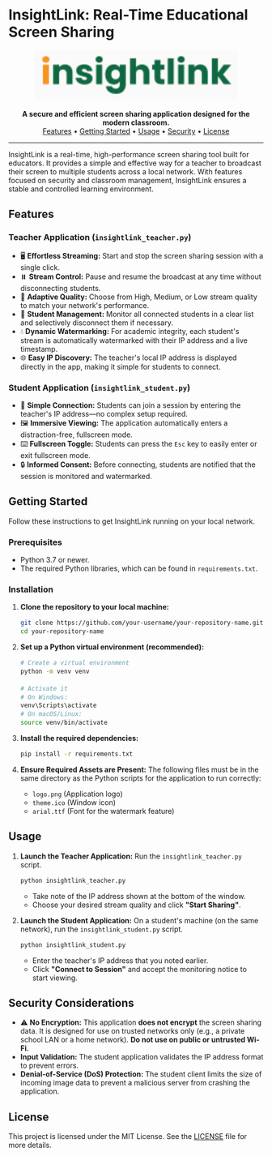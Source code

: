 # InsightLink: Real-Time Educational Screen Sharing

<p align="center">
  <img src="logo.png" alt="InsightLink Logo" width="400"/>
</p>

<p align="center">
  <strong>A secure and efficient screen sharing application designed for the modern classroom.</strong>
  <br />
  <a href="#features">Features</a> •
  <a href="#getting-started">Getting Started</a> •
  <a href="#usage">Usage</a> •
  <a href="#security-considerations">Security</a> •
  <a href="#license">License</a>
</p>

---

InsightLink is a real-time, high-performance screen sharing tool built for educators. It provides a simple and effective way for a teacher to broadcast their screen to multiple students across a local network. With features focused on security and classroom management, InsightLink ensures a stable and controlled learning environment.

## Features

### Teacher Application (`insightlink_teacher.py`)

- 🖥️ **Effortless Streaming:** Start and stop the screen sharing session with a single click.
- ⏸️ **Stream Control:** Pause and resume the broadcast at any time without disconnecting students.
- 📶 **Adaptive Quality:** Choose from High, Medium, or Low stream quality to match your network's performance.
- 👥 **Student Management:** Monitor all connected students in a clear list and selectively disconnect them if necessary.
- 💧 **Dynamic Watermarking:** For academic integrity, each student's stream is automatically watermarked with their IP address and a live timestamp.
- 🌐 **Easy IP Discovery:** The teacher's local IP address is displayed directly in the app, making it simple for students to connect.

### Student Application (`insightlink_student.py`)

- 🔌 **Simple Connection:** Students can join a session by entering the teacher's IP address—no complex setup required.
- 🖼️ **Immersive Viewing:** The application automatically enters a distraction-free, fullscreen mode.
- ⌨️ **Fullscreen Toggle:** Students can press the `Esc` key to easily enter or exit fullscreen mode.
- 🔒 **Informed Consent:** Before connecting, students are notified that the session is monitored and watermarked.

## Getting Started

Follow these instructions to get InsightLink running on your local network.

### Prerequisites

- Python 3.7 or newer.
- The required Python libraries, which can be found in `requirements.txt`.

### Installation

1.  **Clone the repository to your local machine:**
    ```sh
    git clone https://github.com/your-username/your-repository-name.git
    cd your-repository-name
    ```

2.  **Set up a Python virtual environment (recommended):**
    ```sh
    # Create a virtual environment
    python -m venv venv

    # Activate it
    # On Windows:
    venv\Scripts\activate
    # On macOS/Linux:
    source venv/bin/activate
    ```

3.  **Install the required dependencies:**
    ```sh
    pip install -r requirements.txt
    ```

4.  **Ensure Required Assets are Present:**
    The following files must be in the same directory as the Python scripts for the application to run correctly:
    - `logo.png` (Application logo)
    - `theme.ico` (Window icon)
    - `arial.ttf` (Font for the watermark feature)

## Usage

1.  **Launch the Teacher Application:**
    Run the `insightlink_teacher.py` script.
    ```sh
    python insightlink_teacher.py
    ```
    - Take note of the IP address shown at the bottom of the window.
    - Choose your desired stream quality and click **"Start Sharing"**.

2.  **Launch the Student Application:**
    On a student's machine (on the same network), run the `insightlink_student.py` script.
    ```sh
    python insightlink_student.py
    ```
    - Enter the teacher's IP address that you noted earlier.
    - Click **"Connect to Session"** and accept the monitoring notice to start viewing.

## Security Considerations

- ⚠️ **No Encryption:** This application **does not encrypt** the screen sharing data. It is designed for use on trusted networks only (e.g., a private school LAN or a home network). **Do not use on public or untrusted Wi-Fi.**
- **Input Validation:** The student application validates the IP address format to prevent errors.
- **Denial-of-Service (DoS) Protection:** The student client limits the size of incoming image data to prevent a malicious server from crashing the application.

## License

This project is licensed under the MIT License. See the [LICENSE](LICENSE) file for more details.